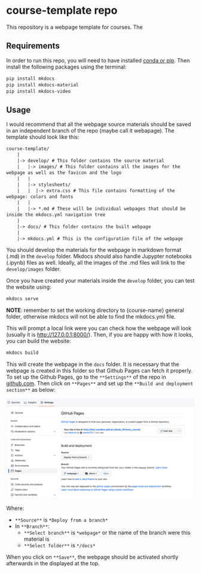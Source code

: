 # course-template repo

This repository is a webpage template for courses. The

## Requirements

In order to run this repo, you will need to have installed [conda or pip](https://docs.conda.io/projects/conda/en/latest/index.html). Then install the following packages using the terminal:

```bash
pip install mkdocs
pip install mkdocs-material
pip install mkdocs-video
```

## Usage

I would recommend that all the webpage source materials should be saved in an independent branch of the repo (maybe call it webapage). The template should look like this:

```
course-template/
    |
    |-> develop/ # This folder contains the source material
    |   |-> images/ # This folder contains all the images for the webpage as well as the favicon and the logo
    |   |
    |   |-> stylesheets/
    |   |  |-> extra.css # This file contains formatting of the webpage: colors and fonts
    |   |   
    |   |-> *.md # These will be individual webpages that should be inside the mkdocs.yml navigation tree
    |
    |-> docs/ # This folder contains the built webpage
    |
    |-> mkdocs.yml # This is the configuration file of the webpage
```

You should develop the materials for the webpage in markdown format (.md) in the `develop` folder. Mkdocs should also handle Jupypter notebooks (.ipynb) files as well. Ideally, all the images of the .md files will link to the `develop/images` folder.

Once you have created your materials inside the `develop` folder, you can test the website using:

```bash
mkdocs serve
```
**NOTE**: remember to set the working directory to {course-name} general folder, otherwise mkdocs will not be able to find the mkdocs.yml file.

This will prompt a local link were you can check how the webpage will look (usually it is http://127.0.0.1:8000/). 
Then, if you are happy with how it looks, you can build the website:

```bash
mkdocs build
```

This will create the webpage in the `docs` folder. It is necessary that the webpage is created in this folder so that Github Pages can fetch it properly. To set up the Github Pages, go to the `**Settings**` of the repo in [github.com](https://github.com/). Then click on `**Pages**` and set up the `**Build and deployment section**` as below:

![](./develop/images/git_pages.png)

Where:
-   `**Source**` is `*Deploy from a branch*`
-   In `**Branch**`:
    -   `**Select branch**` is `*webpage*` or the name of the branch were this material is
    -   `**Select folder**` is `*/docs*`

When you click on `**Save**`, the webpage should be activated shortly afterwards in the displayed at the top.
